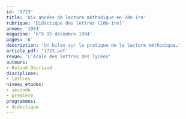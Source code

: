 ```yaml
---
id: '1723'
title: 'Dix années de lecture méthodique en 2de-1re'
rubrique: 'Didactique des lettres [2de-1re]'
annee: '1994'
magazine: 'n°5 15 décembre 1994'
pages: '6'
description: 'Un bilan sur la pratique de la lecture méthodique…'
article_pdf: '1723.pdf'
revue: 'L’école des lettres des lycées'
auteurs:
- Roland Decriaud
disciplines:
- lettres
niveau_etudes:
- seconde
- première
programmes:
- didactique
---
```

